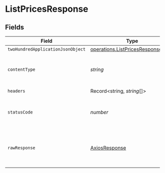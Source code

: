 # ListPricesResponse


## Fields

| Field                                                                                         | Type                                                                                          | Required                                                                                      | Description                                                                                   |
| --------------------------------------------------------------------------------------------- | --------------------------------------------------------------------------------------------- | --------------------------------------------------------------------------------------------- | --------------------------------------------------------------------------------------------- |
| `twoHundredApplicationJsonObject`                                                             | [operations.ListPricesResponseBody](../../../sdk/models/operations/listpricesresponsebody.md) | :heavy_minus_sign:                                                                            | OK                                                                                            |
| `contentType`                                                                                 | *string*                                                                                      | :heavy_check_mark:                                                                            | HTTP response content type for this operation                                                 |
| `headers`                                                                                     | Record<string, *string*[]>                                                                    | :heavy_check_mark:                                                                            | N/A                                                                                           |
| `statusCode`                                                                                  | *number*                                                                                      | :heavy_check_mark:                                                                            | HTTP response status code for this operation                                                  |
| `rawResponse`                                                                                 | [AxiosResponse](https://axios-http.com/docs/res_schema)                                       | :heavy_check_mark:                                                                            | Raw HTTP response; suitable for custom response parsing                                       |